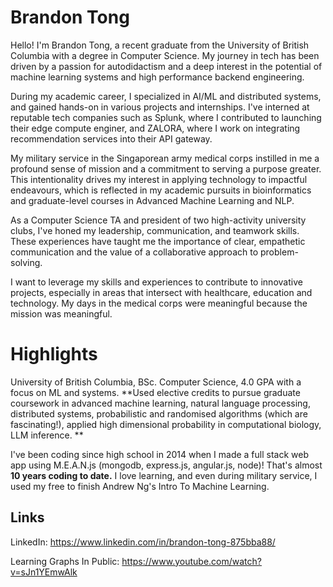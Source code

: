 # Brandon Tong

Hello! I'm Brandon Tong, a recent graduate from the University of British Columbia with a degree in Computer Science. My journey in tech has been driven by a passion for autodidactism and a deep interest in the potential of machine learning systems and high performance backend engineering.

During my academic career, I specialized in AI/ML and distributed systems, and gained hands-on in various projects and internships. I've interned at reputable tech companies such as Splunk, where I contributed to launching their edge compute enginer, and ZALORA, where I work on integrating recommendation services into their API gateway.

My military service in the Singaporean army medical corps instilled in me a profound sense of mission and a commitment to serving a purpose greater. This intentionality drives my interest in applying technology to impactful endeavours, which is reflected in my academic pursuits in bioinformatics and graduate-level courses in Advanced Machine Learning and NLP.

As a Computer Science TA and president of two high-activity university clubs, I've honed my leadership, communication, and teamwork skills. These experiences have taught me the importance of clear, empathetic communication and the value of a collaborative approach to problem-solving.

I want to leverage my skills and experiences to contribute to innovative projects, especially in areas that intersect with healthcare, education and technology. My days in the medical corps were meaningful because the mission was meaningful.

# Highlights
University of British Columbia, BSc. Computer Science, 4.0 GPA with a focus on ML and systems. **Used elective credits to pursue graduate coursework in advanced machine learning, natural language processing, distributed systems, probabilistic and randomised algorithms (which are fascinating!), applied high dimensional probability in computational biology, LLM inference.
**

I've been coding since high school in 2014 when I made a full stack web app using M.E.A.N.js (mongodb, express.js, angular.js, node)! That's almost **10 years coding to date.** I love learning, and even during military service, I used my free to finish Andrew Ng's Intro To Machine Learning.

## Links
LinkedIn: https://www.linkedin.com/in/brandon-tong-875bba88/

Learning Graphs In Public: https://www.youtube.com/watch?v=sJn1YEmwAlk


